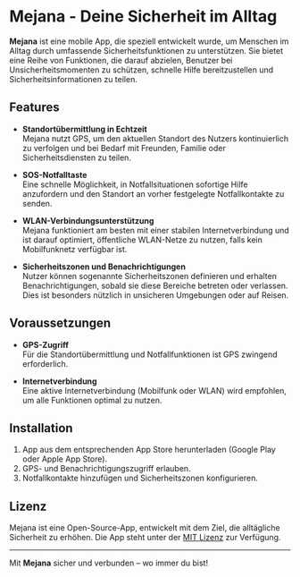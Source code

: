 # Mejana - Deine Sicherheit im Alltag

**Mejana** ist eine mobile App, die speziell entwickelt wurde, um Menschen im Alltag durch umfassende Sicherheitsfunktionen zu unterstützen. Sie bietet eine Reihe von Funktionen, die darauf abzielen, Benutzer bei Unsicherheitsmomenten zu schützen, schnelle Hilfe bereitzustellen und Sicherheitsinformationen zu teilen.

## Features

- **Standortübermittlung in Echtzeit**  
  Mejana nutzt GPS, um den aktuellen Standort des Nutzers kontinuierlich zu verfolgen und bei Bedarf mit Freunden, Familie oder Sicherheitsdiensten zu teilen.

- **SOS-Notfalltaste**  
  Eine schnelle Möglichkeit, in Notfallsituationen sofortige Hilfe anzufordern und den Standort an vorher festgelegte Notfallkontakte zu senden.

- **WLAN-Verbindungsunterstützung**  
  Mejana funktioniert am besten mit einer stabilen Internetverbindung und ist darauf optimiert, öffentliche WLAN-Netze zu nutzen, falls kein Mobilfunknetz verfügbar ist.

- **Sicherheitszonen und Benachrichtigungen**  
  Nutzer können sogenannte Sicherheitszonen definieren und erhalten Benachrichtigungen, sobald sie diese Bereiche betreten oder verlassen. Dies ist besonders nützlich in unsicheren Umgebungen oder auf Reisen.

## Voraussetzungen

- **GPS-Zugriff**  
  Für die Standortübermittlung und Notfallfunktionen ist GPS zwingend erforderlich.
  
- **Internetverbindung**  
  Eine aktive Internetverbindung (Mobilfunk oder WLAN) wird empfohlen, um alle Funktionen optimal zu nutzen.

## Installation

1. App aus dem entsprechenden App Store herunterladen (Google Play oder Apple App Store).
2. GPS- und Benachrichtigungszugriff erlauben.
3. Notfallkontakte hinzufügen und Sicherheitszonen konfigurieren.

## Lizenz

Mejana ist eine Open-Source-App, entwickelt mit dem Ziel, die alltägliche Sicherheit zu erhöhen. Die App steht unter der [MIT Lizenz](LICENSE) zur Verfügung.

---

Mit **Mejana** sicher und verbunden – wo immer du bist!






